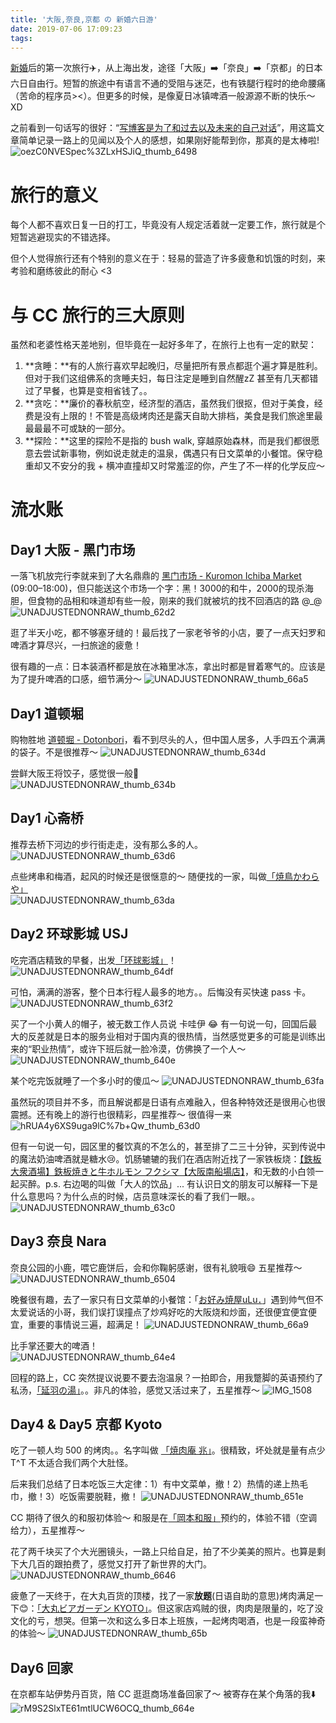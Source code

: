 ```yaml
---
title: '大阪,奈良,京都 の 新婚六日游'
date: 2019-07-06 17:09:23
tags:
---
```


[新婚](/blog/20190501/promise-rings/)后的第一次旅行✈️，从上海出发，途径「大阪」➡️「奈良」➡️「京都」的日本六日自由行。短暂的旅途中有语言不通的受阻与迷茫，也有铁腿行程时的绝命腰痛（苦命的程序员><）。但更多的时候，是像夏日冰镇啤酒一般源源不断的快乐～ XD

之前看到一句话写的很好：“[写博客是为了和过去以及未来的自己对话](https://ipotato.me/article/13)”，用这篇文章简单记录一路上的见闻以及个人的感想，如果刚好能帮到你，那真的是太棒啦!
![oezC0NVESpec%3ZLxHSJiQ_thumb_6498](../images/blog/190624_japan_travel/oezC0NVESpec%253ZLxHSJiQ_thumb_6498.jpg)


<!--more-->

# 旅行的意义
每个人都不喜欢日复一日的打工，毕竟没有人规定活着就一定要工作，旅行就是个短暂逃避现实的不错选择。    

但个人觉得旅行还有个特别的意义在于：轻易的营造了许多疲惫和饥饿的时刻，来考验和磨练彼此的耐心 <3

# 与 CC 旅行的三大原则
虽然和老婆性格天差地别，但毕竟在一起好多年了，在旅行上也有一定的默契：

1. **贪睡：**有的人旅行喜欢早起晚归，尽量把所有景点都逛个遍才算是胜利。但对于我们这组佛系的贪睡夫妇，每日注定是睡到自然醒zZ 甚至有几天都错过了早餐，也算是变相省钱了。。
2. **贪吃：**廉价的春秋航空，经济型的酒店，虽然我们很抠，但对于美食，经费是没有上限的！不管是高级烤肉还是露天自助大排档，美食是我们旅途里最最最最不可或缺的一部分。
3. **探险：**这里的探险不是指的 bush walk, 穿越原始森林，而是我们都很愿意去尝试新事物，例如说走就走的温泉，偶遇只有日文菜单的小餐馆。保守稳重却又不安分的我 +  横冲直撞却又时常羞涩的你，产生了不一样的化学反应～

# 流水账
## Day1 大阪 - 黑门市场
一落飞机放完行李就来到了大名鼎鼎的 [黑门市场 - Kuromon Ichiba Market](https://kuromon.com/zh/) (09:00–18:00)，但只能送这个市场一个字：黑！3000的和牛，2000的现杀海胆，但食物的品相和味道却有些一般，刚来的我们就被坑的找不回酒店的路 @_@
![UNADJUSTEDNONRAW_thumb_62d2](../images/blog/190624_japan_travel/UNADJUSTEDNONRAW_thumb_62d2.jpg)

逛了半天小吃，都不够塞牙缝的！最后找了一家老爷爷的小店，要了一点天妇罗和啤酒才算尽兴，一扫旅途的疲惫！

很有趣的一点：日本装酒杯都是放在冰箱里冰冻，拿出时都是冒着寒气的。应该是为了提升啤酒的口感，细节满分～
![UNADJUSTEDNONRAW_thumb_66a5](../images/blog/190624_japan_travel/UNADJUSTEDNONRAW_thumb_66a5.jpg)


## Day1 道顿堀
购物胜地 [道顿堀 - Dotonbori](http://www.dotonbori.or.jp/zh/)，看不到尽头的人，但中国人居多，人手四五个满满的袋子。不是很推荐～
![UNADJUSTEDNONRAW_thumb_634d](../images/blog/190624_japan_travel/UNADJUSTEDNONRAW_thumb_634d.jpg)

尝鲜大阪王将饺子，感觉很一般🤔   
![UNADJUSTEDNONRAW_thumb_634b](../images/blog/190624_japan_travel/UNADJUSTEDNONRAW_thumb_634b.jpg)


## Day1 心斋桥
推荐去桥下河边的步行街走走，没有那么多的人。    
![UNADJUSTEDNONRAW_thumb_63d6](../images/blog/190624_japan_travel/UNADJUSTEDNONRAW_thumb_63d6.jpg)

点些烤串和梅酒，起风的时候还是很惬意的～ 随便找的一家，叫做[「焼鳥かわらや」](https://goo.gl/maps/nLGvxfrQp2vD6hnh8)   
![UNADJUSTEDNONRAW_thumb_63da](../images/blog/190624_japan_travel/UNADJUSTEDNONRAW_thumb_63da.jpg)

## Day2 环球影城 USJ
吃完酒店精致的早餐，出发[「环球影城」](https://www.usj.co.jp/e/)！
![UNADJUSTEDNONRAW_thumb_64df](../images/blog/190624_japan_travel/UNADJUSTEDNONRAW_thumb_64df.jpg)

可怕，满满的游客，整个日本行程人最多的地方。。后悔没有买快速 pass 卡。
![UNADJUSTEDNONRAW_thumb_63f2](../images/blog/190624_japan_travel/UNADJUSTEDNONRAW_thumb_63f2.jpg)

买了一个小黄人的帽子，被无数工作人员说 卡哇伊 😂 有一句说一句，回国后最大的反差就是日本的服务业相对于国内真的很热情，当然感觉更多的可能是训练出来的“职业热情”，或许下班后就一脸冷漠，仿佛换了一个人～    
![UNADJUSTEDNONRAW_thumb_640e](../images/blog/190624_japan_travel/UNADJUSTEDNONRAW_thumb_640e.jpg)

某个吃完饭就睡了一个多小时的傻瓜～
![UNADJUSTEDNONRAW_thumb_63fa](../images/blog/190624_japan_travel/UNADJUSTEDNONRAW_thumb_63fa.jpg)

虽然玩的项目并不多，而且解说都是日语有点难融入，但各种特效还是很用心也很震撼。还有晚上的游行也很精彩，四星推荐～ 很值得一来
![hRUA4y6XS9uga9lC%7b+Qw_thumb_63d0](../images/blog/190624_japan_travel/hRUA4y6XS9uga9lC%257b+Qw_thumb_63d0.jpg)

但有一句说一句，园区里的餐饮真的不怎么的，甚至排了二三十分钟，买到传说中的魔法奶油啤酒就是糖水😢。饥肠辘辘的我们在酒店附近找了一家铁板烧：[【鉄板大衆酒場】鉄板焼きと牛ホルモン フクシマ【大阪南船場店】](https://goo.gl/maps/UX3p2u5GsgQZxng49)，和无数的小白领一起买醉。p.s. 右边喝的叫做「大人的饮品」... 有认识日文的朋友可以解释一下是什么意思吗？为什么点的时候，店员意味深长的看了我们一眼。。
![UNADJUSTEDNONRAW_thumb_63c0](../images/blog/190624_japan_travel/UNADJUSTEDNONRAW_thumb_63c0.jpg)

## Day3 奈良 Nara
奈良公园的小鹿，喂它鹿饼后，会和你鞠躬感谢，很有礼貌哦😄 五星推荐～   
![UNADJUSTEDNONRAW_thumb_6504](../images/blog/190624_japan_travel/UNADJUSTEDNONRAW_thumb_6504.jpg)

晚餐很有趣，去了一家只有日文菜单的小餐馆：「[お好み焼屋uLu．](https://goo.gl/maps/Nq1zBsowRXuuMd947)」遇到帅气但不太爱说话的小哥，我们误打误撞点了炒鸡好吃的大阪烧和炒面，还很便宜便宜便宜，重要的事情说三遍，超满足！
![UNADJUSTEDNONRAW_thumb_66a9](../images/blog/190624_japan_travel/UNADJUSTEDNONRAW_thumb_66a9.jpg)

比手掌还要大的啤酒！       
![UNADJUSTEDNONRAW_thumb_64e4](../images/blog/190624_japan_travel/UNADJUSTEDNONRAW_thumb_64e4.jpg)

回程的路上，CC 突然提议说要不要去泡温泉？一拍即合，用我蹩脚的英语预约了私汤，[「延羽の湯」](http://www.nobuta123.co.jp/nobehatsuruhashi/)。。非凡的体验，感觉又活过来了，五星推荐～
![IMG_1508](../images/blog/190624_japan_travel/IMG_1508.jpeg)


## Day4 & Day5 京都 Kyoto
吃了一顿人均 500 的烤肉。。名字叫做 [「焼肉庵 兆」](https://www.instagram.com/yakinikuankizashi/)。很精致，坏处就是量有点少 T^T 不太适合我们两个大肚怪。   

后来我们总结了日本吃饭三大定律：1）有中文菜单，撤！2）热情的递上热毛巾，撤！3）吃饭需要脱鞋，撤！
![UNADJUSTEDNONRAW_thumb_651e](../images/blog/190624_japan_travel/UNADJUSTEDNONRAW_thumb_651e.jpg)

CC 期待了很久的和服初体验～ 和服是在[「岡本和服」](https://www.okamoto-kimono.com/)预约的，体验不错（空调给力），五星推荐～    

花了两千块买了个大光圈镜头，一路上只给自足，拍了不少美美的照片。也算是剩下大几百的跟拍费了，感觉又打开了新世界的大门。   
![UNADJUSTEDNONRAW_thumb_6646](../images/blog/190624_japan_travel/UNADJUSTEDNONRAW_thumb_6646.jpg)

疲惫了一天终于，在大丸百货的顶楼，找了一家**放题**(日语自助的意思)烤肉满足一下😊：[「大丸ビアガーデン KYOTO」](https://www.daimaru.co.jp.c.md.hpcn.transer-cn.com/kyoto/beergardenkyoto/)。但这家店鸡贼的很，肉肉是限量的，吃了没文化的亏，想哭。但第一次和这么多日本上班族，一起烤肉喝酒，也是一段蛮神奇的体验～ 
![UNADJUSTEDNONRAW_thumb_65b](../images/blog/190624_japan_travel/UNADJUSTEDNONRAW_thumb_65bc.jpg)

## Day6 回家
在京都车站伊势丹百货，陪 CC 逛逛商场准备回家了～ 被寄存在某个角落的我⬇️   
![rM9S2SlxTE61mtlUCW6OCQ_thumb_664e](../images/blog/190624_japan_travel/rM9S2SlxTE61mtlUCW6OCQ_thumb_664e.jpg)



